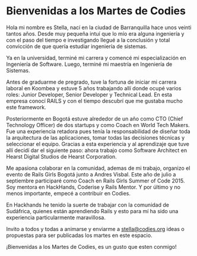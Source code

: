 Bienvenidas a los Martes de Codies
==================================


Hola mi nombre es Stella, nací en la ciudad de Barranquilla hace unos veinti tantos años.
Desde muy pequeña intuí que lo mío era alguna ingeniería y con el paso del tiempo e investigando llegué a la conclusión y total convicción de que quería estudiar ingeniería de sistemas.   

Ya en la universidad, terminé mi carrera y comencé  mi especialización en Ingeniería de Software. Luego, terminé mi maestría en Ingeniería de Sistemas.

Antes de graduarme de pregrado, tuve la fortuna de iniciar mi carrera laboral en Koombea y estuve 5 años trabajando allí donde ocupé varios roles: Junior Developer, Senior Developer y Technical Lead. En esta empresa conocí RAILS y con el tiempo descubrí que me gustaba mucho este framework.  

Posteriormente en Bogotá estuve alrededor de un año como CTO (Chief Technology Officer) de dos startups y como Coach en World Tech Makers. Fue una experiencia retadora pues tenía la responsabilidad de diseñar toda la arquitectura de las aplicaciones, tomar todas las decisiones técnicas y seleccionar el equipo. Gracias a esta experiencia y al aprendizaje que tuve allí decidí dar el siguiente paso: ahora trabajo como Software Architect en Hearst Digital Studios de Hearst Corporation.

Me apasiona colaborar en la comunidad, ademas de mi trabajo, organizo el evento de Rails Girls Bogotá junto a Andres Visbal. 
Este año de julio a septiembre participaré como Coach en Rails Girls Summer of Code 2015. Soy mentora en HackHands, Coderise y Rails Mentor. Y por último y no menos importante, empecé a contribuir en Codies.

En Hackhands he tenido la suerte de trabajar con la comunidad de Sudáfrica, quienes están aprendiendo Rails y esto para mí ha sido una experiencia particularmente maravillosa.

Invito a todos y todas a animarse y enviarme a stella@codies.org ideas o propuestas para ser publicadas los martes en este espacio.
 
¡Bienvenidas a los Martes de Codies, es un gusto que esten conmigo!

